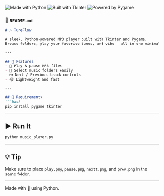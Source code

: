 
![Made with Python](https://img.shields.io/badge/Made%20with-Python-3776AB?style=for-the-badge&logo=python&logoColor=white)
![Built with Tkinter](https://img.shields.io/badge/Built%20with-Tkinter-yellow?style=for-the-badge)
![Powered by Pygame](https://img.shields.io/badge/Powered%20by-Pygame-00bfff?style=for-the-badge)



### 📄 `README.md`

````markdown
# 🎶 TuneFlow

A sleek, Python-powered MP3 player built with Tkinter and Pygame.  
Browse folders, play your favorite tunes, and vibe — all in one minimalist interface.

---

## 🚀 Features
- 🎵 Play & pause MP3 files
- 📂 Select music folders easily
- ⏮️ Next / Previous track controls
- 🎧 Lightweight and fast

---

## 🔧 Requirements
```bash
pip install pygame tkinter
````

---

## ▶️ Run It

```cmd
python music_player.py
```

---

## 💡 Tip

Make sure to place `play.png`, `pause.png`, `nextt.png`, and `prev.png` in the same folder.

---

Made with 💚 using Python.

```

